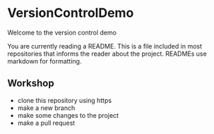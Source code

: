 # VersionControlDemo

Welcome to the version control demo

You are currently reading a README. This is a file included in most repositories that informs the reader about the project. READMEs use markdown for formatting.

## Workshop

- clone this repository using https
- make a new branch
- make some changes to the project
- make a pull request
